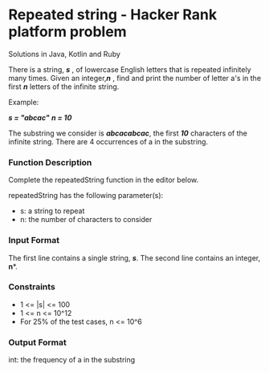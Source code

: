 # Repeated string - Hacker Rank platform problem
Solutions in Java, Kotlin and Ruby

There is a string, ***s*** , of lowercase English letters that is repeated infinitely many times. Given an integer,***n*** , find and print the number of letter a's in the first ***n*** letters of the infinite string.

Example:

***s = "abcac"***
***n = 10***

The substring we consider is ***abcacabcac***, the first ***10*** characters of the infinite string. There are 4 occurrences of a in the substring.

### Function Description

Complete the repeatedString function in the editor below.

repeatedString has the following parameter(s):

* s: a string to repeat
* n: the number of characters to consider

### Input Format

The first line contains a single string, ***s***.
The second line contains an integer, **n***.

### Constraints
* 1 <= |s| <= 100
* 1 <= n <= 10^12
* For 25% of the test cases, n <= 10^6

### Output Format

int: the frequency of a in the substring